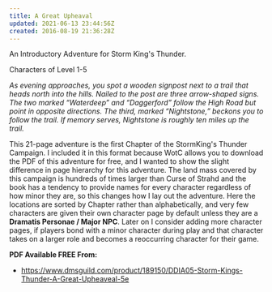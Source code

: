 ```yaml
---
title: A Great Upheaval
updated: 2021-06-13 23:44:56Z
created: 2016-08-19 21:36:28Z
---
```


An Introductory Adventure for Storm King's Thunder.

Characters of Level 1-5

*As evening approaches, you spot a wooden signpost next to a trail that heads north into the hills. Nailed to the post are three arrow-shaped signs. The two marked “Waterdeep” and “Daggerford” follow the High Road but point in opposite directions. The third, marked “Nightstone,” beckons you to follow the trail. If memory serves, Nightstone is roughly ten miles up the trail.*

This 21-page adventure is the first Chapter of the StormKing's Thunder Campaign. I included it in this format because WotC allows you to download the PDF of this adventure for free, and I wanted to show the slight difference in page hierarchy for this adventure. The land mass covered by this campaign is hundreds of times larger than Curse of Strahd and the book has a tendency to provide names for every character regardless of how minor they are, so this changes how I lay out the adventure. Here the locations are sorted by Chapter rather than alphabetically, and very few characters are given their own character page by default unless they are a **Dramatis Personae / Major NPC**. Later on I consider adding more character pages, if players bond with a minor character during play and that character takes on a larger role and becomes a reoccurring character for their game.

**PDF Available FREE From:**

-   <https://www.dmsguild.com/product/189150/DDIA05-Storm-Kings-Thunder-A-Great-Upheaveal-5e>
